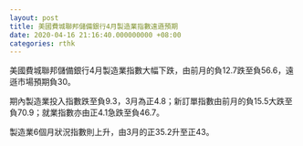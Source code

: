 ```yaml
---
layout: post
title: 美國費城聯邦儲備銀行4月製造業指數遠遜預期
date: 2020-04-16 21:16:40.000000000 +08:00
categories: rthk
---
```


美國費城聯邦儲備銀行4月製造業指數大幅下跌，由前月的負12.7跌至負56.6，遠遜市場預期負30。

期內製造業投入指數跌至負9.3，3月為正4.8；新訂單指數由前月的負15.5大跌至負70.9；就業指數亦由正4.1急跌至負46.7。

製造業6個月狀況指數則上升，由3月的正35.2升至正43。
